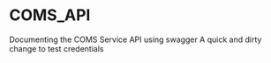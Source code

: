 # COMS_API
Documenting the COMS Service API using swagger
A quick and dirty change to test credentials